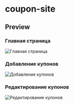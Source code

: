 # coupon-site

## Preview

### Главная страница
![Главная страница](/scr/img/mainPage)

### Добавление купонов
![Добавление купонов](/scr/img/addCoupon)

### Редактирование купонов 
![Редактирование купонов](/scr/img/editCoupon)
